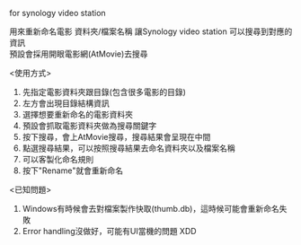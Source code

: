 <Rename> for synology video station

用來重新命名電影 資料夾/檔案名稱 讓Synology video station 可以搜尋到對應的資訊  
預設會採用開眼電影網(AtMovie)去搜尋  

<使用方式>   
1. 先指定電影資料夾跟目錄(包含很多電影的目錄)  
2. 左方會出現目錄結構資訊  
3. 選擇想要重新命名的電影資料夾  
4. 預設會抓取電影資料夾做為搜尋關鍵字  
5. 按下搜尋，會上AtMovie搜尋，搜尋結果會呈現在中間  
6. 點選搜尋結果，可以按照搜尋結果去命名資料夾以及檔案名稱  
7. 可以客製化命名規則  
8. 按下"Rename"就會重新命名  
  
<已知問題>  
1. Windows有時候會去對檔案製作快取(thumb.db)，這時候可能會重新命名失敗  
2. Error handling沒做好，可能有UI當機的問題 XDD  


